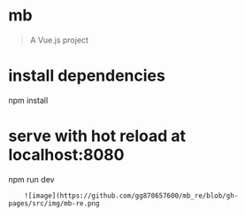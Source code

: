 # mb

> A Vue.js project




# install dependencies
npm install

# serve with hot reload at localhost:8080
npm run dev


        ![image](https://github.com/gg870657600/mb_re/blob/gh-pages/src/img/mb-re.png
      
